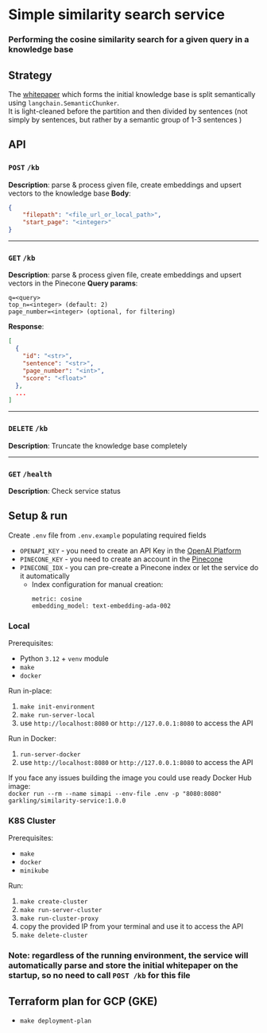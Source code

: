 # Simple similarity search service
### Performing the cosine similarity search for a given query in a knowledge base

## Strategy
The [whitepaper](https://services.google.com/fh/files/misc/ai_adoption_framework_whitepaper.pdf) which forms the initial knowledge base is split semantically using `langchain.SemanticChunker`.  
It is light-cleaned before the partition and then divided by sentences (not simply by sentences, but rather by a semantic group of 1-3 sentences )

## API
### `POST` `/kb`
**Description**: parse & process given file, create embeddings and upsert vectors to the knowledge base
**Body**:
```json
{
    "filepath": "<file_url_or_local_path>",
    "start_page": "<integer>"
}
```
___
### `GET` `/kb`
**Description**: parse & process given file, create embeddings and upsert vectors in the Pinecone
**Query params**:
```text
q=<query>
top_n=<integer> (default: 2)
page_number=<integer> (optional, for filtering)
```
**Response**:
```json
[
  {
    "id": "<str>",
    "sentence": "<str>",
    "page_number": "<int>",
    "score": "<float>"
  },
  ...
]
```
___
### `DELETE` `/kb`
**Description**: Truncate the knowledge base completely
___
### `GET` `/health`
**Description**: Check service status

## Setup & run
Create `.env` file from `.env.example` populating required fields
   - `OPENAPI_KEY` - you need to create an API Key in the [OpenAI Platform](https://platform.openai.com/settings/organization/api-keys)
   - `PINECONE_KEY` - you need to create an account in the [Pinecone](https://app.pinecone.io/) 
   - `PINECONE_IDX` - you can pre-create a Pinecone index or let the service do it automatically
     - Index configuration for manual creation:
       ```
       metric: cosine
       embedding_model: text-embedding-ada-002
       ```

### Local
Prerequisites:
- Python `3.12` + `venv` module
- `make`
- `docker`

Run in-place:
1. `make init-environment`
2. `make run-server-local`
3. use `http://localhost:8080` or `http://127.0.0.1:8080` to access the API

Run in Docker:
1. `run-server-docker`
2. use `http://localhost:8080` or `http://127.0.0.1:8080` to access the API

If you face any issues building the image you could use ready Docker Hub image:  
`docker run --rm --name simapi --env-file .env -p "8080:8080" garkling/similarity-service:1.0.0`


### K8S Cluster
Prerequisites:
- `make`
- `docker`
- `minikube`

Run:
1. `make create-cluster`
2. `make run-server-cluster`
3. `make run-cluster-proxy`
4. copy the provided IP from your terminal and use it to access the API
5. `make delete-cluster`

### Note: regardless of the running environment, the service will automatically parse and store the initial whitepaper on the startup, so no need to call `POST /kb` for this file

## Terraform plan for GCP (GKE)
- `make deployment-plan`
